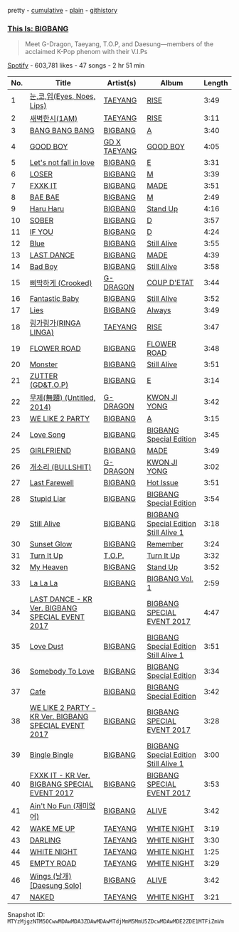 pretty - [cumulative](/playlists/cumulative/37i9dQZF1DWVw3oyaj4jsN.md) - [plain](/playlists/plain/37i9dQZF1DWVw3oyaj4jsN) - [githistory](https://github.githistory.xyz/mackorone/spotify-playlist-archive/blob/main/playlists/plain/37i9dQZF1DWVw3oyaj4jsN)

### [This Is: BIGBANG](https://open.spotify.com/playlist/37i9dQZF1DWVw3oyaj4jsN)

> Meet G\-Dragon, Taeyang, T.O.P, and Daesung—members of the acclaimed K\-Pop phenom with their V.I.Ps

[Spotify](https://open.spotify.com/user/spotify) - 603,781 likes - 47 songs - 2 hr 51 min

| No. | Title | Artist(s) | Album | Length |
|---|---|---|---|---|
| 1 | [눈,코,입\(Eyes, Noes, Lips\)](https://open.spotify.com/track/2orE4MtP5Oy0ynoA1KkF3t) | [TAEYANG](https://open.spotify.com/artist/6udveWUgX4vu75FF0DTrXV) | [RISE](https://open.spotify.com/album/27XDcBXIllsjdrwMoOM5Wm) | 3:49 |
| 2 | [새벽한시\(1AM\)](https://open.spotify.com/track/58M68JO60rhDniuSK11b6S) | [TAEYANG](https://open.spotify.com/artist/6udveWUgX4vu75FF0DTrXV) | [RISE](https://open.spotify.com/album/27XDcBXIllsjdrwMoOM5Wm) | 3:11 |
| 3 | [BANG BANG BANG](https://open.spotify.com/track/0BU2OFDU7NvV7zza77F2YN) | [BIGBANG](https://open.spotify.com/artist/4Kxlr1PRlDKEB0ekOCyHgX) | [A](https://open.spotify.com/album/2YJrdV7ZxFSrNa2rMaLr9D) | 3:40 |
| 4 | [GOOD BOY](https://open.spotify.com/track/3F1mueW8iouZUgjmawhVhe) | [GD X TAEYANG](https://open.spotify.com/artist/3HJVw8aEtFqoc3raJVE8am) | [GOOD BOY](https://open.spotify.com/album/3z9PnyT3r4hdtZKLG5lC4J) | 4:05 |
| 5 | [Let's not fall in love](https://open.spotify.com/track/4pwtsRdCFNse3U1lWLG2W1) | [BIGBANG](https://open.spotify.com/artist/4Kxlr1PRlDKEB0ekOCyHgX) | [E](https://open.spotify.com/album/54sYdn1VdKFloHBKsBWEpa) | 3:31 |
| 6 | [LOSER](https://open.spotify.com/track/53gAeYCSCdXiWX7IfvP3oo) | [BIGBANG](https://open.spotify.com/artist/4Kxlr1PRlDKEB0ekOCyHgX) | [M](https://open.spotify.com/album/3GYXZuzKAIwZIS0ogPOBy5) | 3:39 |
| 7 | [FXXK IT](https://open.spotify.com/track/0YVsrgp4OOUhFuYMAVQazV) | [BIGBANG](https://open.spotify.com/artist/4Kxlr1PRlDKEB0ekOCyHgX) | [MADE](https://open.spotify.com/album/407pN41bJq9wAWvauVVGa2) | 3:51 |
| 8 | [BAE BAE](https://open.spotify.com/track/4SLZDeEuyeOCHuCQAG8Pf0) | [BIGBANG](https://open.spotify.com/artist/4Kxlr1PRlDKEB0ekOCyHgX) | [M](https://open.spotify.com/album/3GYXZuzKAIwZIS0ogPOBy5) | 2:49 |
| 9 | [Haru Haru](https://open.spotify.com/track/3d3RUv7bMGWEHw5Rr6TBjL) | [BIGBANG](https://open.spotify.com/artist/4Kxlr1PRlDKEB0ekOCyHgX) | [Stand Up](https://open.spotify.com/album/49cfNmV24xZ9IBlZ6QFLzT) | 4:16 |
| 10 | [SOBER](https://open.spotify.com/track/1TTiZwoorWMR4KmaI0irjU) | [BIGBANG](https://open.spotify.com/artist/4Kxlr1PRlDKEB0ekOCyHgX) | [D](https://open.spotify.com/album/2DIOEfz9HuzawA4Dtj5HEQ) | 3:57 |
| 11 | [IF YOU](https://open.spotify.com/track/77IZ5gbHrUR6lp9gE9QqYb) | [BIGBANG](https://open.spotify.com/artist/4Kxlr1PRlDKEB0ekOCyHgX) | [D](https://open.spotify.com/album/2DIOEfz9HuzawA4Dtj5HEQ) | 4:24 |
| 12 | [Blue](https://open.spotify.com/track/6FpGiWJHMs78QGzVAjNOlw) | [BIGBANG](https://open.spotify.com/artist/4Kxlr1PRlDKEB0ekOCyHgX) | [Still Alive](https://open.spotify.com/album/4uXdVN0q22qyWiU42rLmJq) | 3:55 |
| 13 | [LAST DANCE](https://open.spotify.com/track/7dhr1r6OWHxrpvrdHxfe1n) | [BIGBANG](https://open.spotify.com/artist/4Kxlr1PRlDKEB0ekOCyHgX) | [MADE](https://open.spotify.com/album/407pN41bJq9wAWvauVVGa2) | 4:39 |
| 14 | [Bad Boy](https://open.spotify.com/track/6hfsEwisw3xRuUfIKb65Q6) | [BIGBANG](https://open.spotify.com/artist/4Kxlr1PRlDKEB0ekOCyHgX) | [Still Alive](https://open.spotify.com/album/4uXdVN0q22qyWiU42rLmJq) | 3:58 |
| 15 | [삐딱하게 \(Crooked\)](https://open.spotify.com/track/5Rei61HA8R3TR4b0kOEINA) | [G\-DRAGON](https://open.spotify.com/artist/30b9WulBM8sFuBo17nNq9c) | [COUP D'ETAT](https://open.spotify.com/album/6KMR8jlvEkXiL7Jco4HvPi) | 3:44 |
| 16 | [Fantastic Baby](https://open.spotify.com/track/44jlAR4JltMotTZJE24KaE) | [BIGBANG](https://open.spotify.com/artist/4Kxlr1PRlDKEB0ekOCyHgX) | [Still Alive](https://open.spotify.com/album/4uXdVN0q22qyWiU42rLmJq) | 3:52 |
| 17 | [Lies](https://open.spotify.com/track/55HpKcJUfEHzX8fUMvCjG9) | [BIGBANG](https://open.spotify.com/artist/4Kxlr1PRlDKEB0ekOCyHgX) | [Always](https://open.spotify.com/album/5yKeKYuviZrmBSTlfijDnl) | 3:49 |
| 18 | [링가링가\(RINGA LINGA\)](https://open.spotify.com/track/5l4u7LfxvtBPIiV3ptriqs) | [TAEYANG](https://open.spotify.com/artist/6udveWUgX4vu75FF0DTrXV) | [RISE](https://open.spotify.com/album/27XDcBXIllsjdrwMoOM5Wm) | 3:47 |
| 19 | [FLOWER ROAD](https://open.spotify.com/track/37DVuXUPIFPsYBmr6hBoxA) | [BIGBANG](https://open.spotify.com/artist/4Kxlr1PRlDKEB0ekOCyHgX) | [FLOWER ROAD](https://open.spotify.com/album/0jJEKb5PUTpD1VxgDx7vO7) | 3:48 |
| 20 | [Monster](https://open.spotify.com/track/0mxBXzoj8bU9zHTkJo2jUl) | [BIGBANG](https://open.spotify.com/artist/4Kxlr1PRlDKEB0ekOCyHgX) | [Still Alive](https://open.spotify.com/album/4uXdVN0q22qyWiU42rLmJq) | 3:51 |
| 21 | [ZUTTER \(GD&T.O.P\)](https://open.spotify.com/track/0FKyOvFCcyo4AYnU7lF1Bp) | [BIGBANG](https://open.spotify.com/artist/4Kxlr1PRlDKEB0ekOCyHgX) | [E](https://open.spotify.com/album/54sYdn1VdKFloHBKsBWEpa) | 3:14 |
| 22 | [무제\(無題\) \(Untitled, 2014\)](https://open.spotify.com/track/5jBGI01km1Rt8gqBKVCU7R) | [G\-DRAGON](https://open.spotify.com/artist/30b9WulBM8sFuBo17nNq9c) | [KWON JI YONG](https://open.spotify.com/album/2SOEQhCJdBlxrIV68Wfisk) | 3:42 |
| 23 | [WE LIKE 2 PARTY](https://open.spotify.com/track/0J7On679dnx7IpBDQfvpAi) | [BIGBANG](https://open.spotify.com/artist/4Kxlr1PRlDKEB0ekOCyHgX) | [A](https://open.spotify.com/album/2YJrdV7ZxFSrNa2rMaLr9D) | 3:15 |
| 24 | [Love Song](https://open.spotify.com/track/2qaGeFZcginU0g5wDuD3jQ) | [BIGBANG](https://open.spotify.com/artist/4Kxlr1PRlDKEB0ekOCyHgX) | [BIGBANG Special Edition](https://open.spotify.com/album/5kJPwfrd8cM9nurOLE0lr6) | 3:45 |
| 25 | [GIRLFRIEND](https://open.spotify.com/track/5qtSNy9cdlzMqQQyaOzH6U) | [BIGBANG](https://open.spotify.com/artist/4Kxlr1PRlDKEB0ekOCyHgX) | [MADE](https://open.spotify.com/album/407pN41bJq9wAWvauVVGa2) | 3:49 |
| 26 | [개소리 \(BULLSHIT\)](https://open.spotify.com/track/3iVX6XiS0J31HIbZIzeF4R) | [G\-DRAGON](https://open.spotify.com/artist/30b9WulBM8sFuBo17nNq9c) | [KWON JI YONG](https://open.spotify.com/album/2SOEQhCJdBlxrIV68Wfisk) | 3:02 |
| 27 | [Last Farewell](https://open.spotify.com/track/5HbwEwnXUH9oyY7gZxv87Z) | [BIGBANG](https://open.spotify.com/artist/4Kxlr1PRlDKEB0ekOCyHgX) | [Hot Issue](https://open.spotify.com/album/4060O57QHvG0wS8FrJe4n7) | 3:51 |
| 28 | [Stupid Liar](https://open.spotify.com/track/0aFGjyMKP1cEnHd2o3imDX) | [BIGBANG](https://open.spotify.com/artist/4Kxlr1PRlDKEB0ekOCyHgX) | [BIGBANG Special Edition](https://open.spotify.com/album/2csX6IJo4308J9hohCiPjw) | 3:54 |
| 29 | [Still Alive](https://open.spotify.com/track/5kAPGuS9zG9SreLjgxjuBB) | [BIGBANG](https://open.spotify.com/artist/4Kxlr1PRlDKEB0ekOCyHgX) | [BIGBANG Special Edition Still Alive 1](https://open.spotify.com/album/7tCxOPrGwO3ojcfi8ZdNKQ) | 3:18 |
| 30 | [Sunset Glow](https://open.spotify.com/track/3OIzR9emRQyZntD8QpGAe6) | [BIGBANG](https://open.spotify.com/artist/4Kxlr1PRlDKEB0ekOCyHgX) | [Remember](https://open.spotify.com/album/5qswMsScvMLXIxSQB6eQWh) | 3:24 |
| 31 | [Turn It Up](https://open.spotify.com/track/1OM2geiMjTOm0CYUcJcENL) | [T.O.P.](https://open.spotify.com/artist/4yiB30K5scGkjmAgHGIH8Y) | [Turn It Up](https://open.spotify.com/album/3qeyO96nIxtZ25IsPeMill) | 3:32 |
| 32 | [My Heaven](https://open.spotify.com/track/3V0732JPfWHFd2CqOdIhe5) | [BIGBANG](https://open.spotify.com/artist/4Kxlr1PRlDKEB0ekOCyHgX) | [Stand Up](https://open.spotify.com/album/1fUA5LAFLvKCEUrAXh6Ec0) | 3:52 |
| 33 | [La La La](https://open.spotify.com/track/75bsh5bxj6NiBiOqBDGNqf) | [BIGBANG](https://open.spotify.com/artist/4Kxlr1PRlDKEB0ekOCyHgX) | [BIGBANG Vol\. 1](https://open.spotify.com/album/4wvNjlQKwJv7L8FB6Y4ivZ) | 2:59 |
| 34 | [LAST DANCE \- KR Ver\. BIGBANG SPECIAL EVENT 2017](https://open.spotify.com/track/4aAZew1RkrjfYkFo1n0Zd8) | [BIGBANG](https://open.spotify.com/artist/4Kxlr1PRlDKEB0ekOCyHgX) | [BIGBANG SPECIAL EVENT 2017](https://open.spotify.com/album/6IgeTUHsBH0sgsrFEV8afQ) | 4:47 |
| 35 | [Love Dust](https://open.spotify.com/track/1jX5W7hV7LkCp998d7s77o) | [BIGBANG](https://open.spotify.com/artist/4Kxlr1PRlDKEB0ekOCyHgX) | [BIGBANG Special Edition Still Alive 1](https://open.spotify.com/album/7tCxOPrGwO3ojcfi8ZdNKQ) | 3:51 |
| 36 | [Somebody To Love](https://open.spotify.com/track/19Qlz0c9m66XYJnwLK6TWj) | [BIGBANG](https://open.spotify.com/artist/4Kxlr1PRlDKEB0ekOCyHgX) | [BIGBANG Special Edition](https://open.spotify.com/album/5kJPwfrd8cM9nurOLE0lr6) | 3:34 |
| 37 | [Cafe](https://open.spotify.com/track/7Cgq7A7xaCbJr4MYvLU93U) | [BIGBANG](https://open.spotify.com/artist/4Kxlr1PRlDKEB0ekOCyHgX) | [BIGBANG Special Edition](https://open.spotify.com/album/5kJPwfrd8cM9nurOLE0lr6) | 3:42 |
| 38 | [WE LIKE 2 PARTY \- KR Ver\. BIGBANG SPECIAL EVENT 2017](https://open.spotify.com/track/7cEowM5L6ahBydSsEJYAxs) | [BIGBANG](https://open.spotify.com/artist/4Kxlr1PRlDKEB0ekOCyHgX) | [BIGBANG SPECIAL EVENT 2017](https://open.spotify.com/album/6IgeTUHsBH0sgsrFEV8afQ) | 3:28 |
| 39 | [Bingle Bingle](https://open.spotify.com/track/6OvxJkLM8RzQUBwrGWHiTm) | [BIGBANG](https://open.spotify.com/artist/4Kxlr1PRlDKEB0ekOCyHgX) | [BIGBANG Special Edition Still Alive 1](https://open.spotify.com/album/7tCxOPrGwO3ojcfi8ZdNKQ) | 3:00 |
| 40 | [FXXK IT \- KR Ver\. BIGBANG SPECIAL EVENT 2017](https://open.spotify.com/track/0cpy1DlTlpNI0w826ecuXu) | [BIGBANG](https://open.spotify.com/artist/4Kxlr1PRlDKEB0ekOCyHgX) | [BIGBANG SPECIAL EVENT 2017](https://open.spotify.com/album/6IgeTUHsBH0sgsrFEV8afQ) | 3:53 |
| 41 | [Ain't No Fun \(재미없어\)](https://open.spotify.com/track/36UC3m4kBQi4NewZ6TUKfU) | [BIGBANG](https://open.spotify.com/artist/4Kxlr1PRlDKEB0ekOCyHgX) | [ALIVE](https://open.spotify.com/album/2R2SusHMCwhf0ed78ajJUM) | 3:42 |
| 42 | [WAKE ME UP](https://open.spotify.com/track/0vBUsN3rew8OjgowVwykOn) | [TAEYANG](https://open.spotify.com/artist/6udveWUgX4vu75FF0DTrXV) | [WHITE NIGHT](https://open.spotify.com/album/6eFAxaoZhy1KBYuYHCfnDg) | 3:19 |
| 43 | [DARLING](https://open.spotify.com/track/1UVVPtvtUXeVzbNKjlcVht) | [TAEYANG](https://open.spotify.com/artist/6udveWUgX4vu75FF0DTrXV) | [WHITE NIGHT](https://open.spotify.com/album/6eFAxaoZhy1KBYuYHCfnDg) | 3:30 |
| 44 | [WHITE NIGHT](https://open.spotify.com/track/2uWx84DNKWmstqgLRSBkEw) | [TAEYANG](https://open.spotify.com/artist/6udveWUgX4vu75FF0DTrXV) | [WHITE NIGHT](https://open.spotify.com/album/6eFAxaoZhy1KBYuYHCfnDg) | 1:25 |
| 45 | [EMPTY ROAD](https://open.spotify.com/track/22ujj7oolbVcxbkXE1wZiQ) | [TAEYANG](https://open.spotify.com/artist/6udveWUgX4vu75FF0DTrXV) | [WHITE NIGHT](https://open.spotify.com/album/6eFAxaoZhy1KBYuYHCfnDg) | 3:29 |
| 46 | [Wings \(날개\) \[Daesung Solo\]](https://open.spotify.com/track/22OJopNgbjHSaPPXD7svWk) | [BIGBANG](https://open.spotify.com/artist/4Kxlr1PRlDKEB0ekOCyHgX) | [ALIVE](https://open.spotify.com/album/2R2SusHMCwhf0ed78ajJUM) | 3:42 |
| 47 | [NAKED](https://open.spotify.com/track/0r6cbuaBbvrCMIIAUWUsNA) | [TAEYANG](https://open.spotify.com/artist/6udveWUgX4vu75FF0DTrXV) | [WHITE NIGHT](https://open.spotify.com/album/6eFAxaoZhy1KBYuYHCfnDg) | 3:21 |

Snapshot ID: `MTYzMjgzNTM5OCwwMDAwMDA3ZDAwMDAwMTdjMmM5MmU5ZDcwMDAwMDE2ZDE1MTFiZmVm`